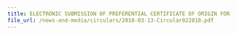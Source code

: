 ```yaml
---
title: ELECTRONIC SUBMISSION OF PREFERENTIAL CERTIFICATE OF ORIGIN FOR CLAIMING OF PREFERENTIAL TARIFF TREATMENT FOR GOODS IMPORTED UNDER THE VARIOUS FREE TRADE AGREEMENTS
file_url: /news-and-media/circulars/2018-03-13-Circular022018.pdf
---
```

